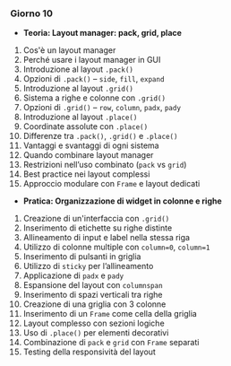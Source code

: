 ### Giorno 10
* **Teoria: Layout manager: pack, grid, place**

1. Cos'è un layout manager
2. Perché usare i layout manager in GUI
3. Introduzione al layout `.pack()`
4. Opzioni di `.pack()` – `side`, `fill`, `expand`
5. Introduzione al layout `.grid()`
6. Sistema a righe e colonne con `.grid()`
7. Opzioni di `.grid()` – `row`, `column`, `padx`, `pady`
8. Introduzione al layout `.place()`
9. Coordinate assolute con `.place()`
10. Differenze tra `.pack()`, `.grid()` e `.place()`
11. Vantaggi e svantaggi di ogni sistema
12. Quando combinare layout manager
13. Restrizioni nell’uso combinato (`pack` vs `grid`)
14. Best practice nei layout complessi
15. Approccio modulare con `Frame` e layout dedicati

* **Pratica: Organizzazione di widget in colonne e righe**

1. Creazione di un'interfaccia con `.grid()`
2. Inserimento di etichette su righe distinte
3. Allineamento di input e label nella stessa riga
4. Utilizzo di colonne multiple con `column=0`, `column=1`
5. Inserimento di pulsanti in griglia
6. Utilizzo di `sticky` per l’allineamento
7. Applicazione di `padx` e `pady`
8. Espansione del layout con `columnspan`
9. Inserimento di spazi verticali tra righe
10. Creazione di una griglia con 3 colonne
11. Inserimento di un `Frame` come cella della griglia
12. Layout complesso con sezioni logiche
13. Uso di `.place()` per elementi decorativi
14. Combinazione di `pack` e `grid` con `Frame` separati
15. Testing della responsività del layout